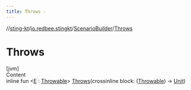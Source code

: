 ```yaml
---
title: Throws -
---
```

//[sting-kt](../../index.md)/[io.redbee.stingkt](../index.md)/[ScenarioBuilder](index.md)/[Throws](-throws.md)



# Throws  
[jvm]  
Content  
inline fun <[E](-throws.md) : [Throwable](https://kotlinlang.org/api/latest/jvm/stdlib/kotlin/-throwable/index.html)> [Throws](-throws.md)(crossinline block: ([Throwable](https://kotlinlang.org/api/latest/jvm/stdlib/kotlin/-throwable/index.html)) -> [Unit](https://kotlinlang.org/api/latest/jvm/stdlib/kotlin/-unit/index.html))  



